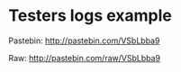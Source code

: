Testers logs example
====================
Pastebin: http://pastebin.com/VSbLbba9

Raw: http://pastebin.com/raw/VSbLbba9
